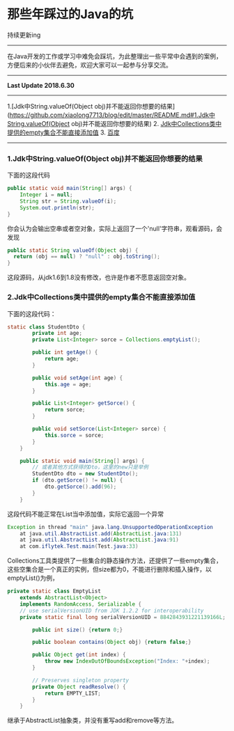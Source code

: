 # 那些年踩过的Java的坑
持续更新ing

------

在Java开发的工作或学习中难免会踩坑，为此整理出一些平常中会遇到的案例，方便后来的小伙伴去避免，欢迎大家可以一起参与分享交流。

------
**Last Update 2018.6.30**


------
1.[Jdk中String.valueOf(Object obj)并不能返回你想要的结果](https://github.com/xiaolong7713/blog/edit/master/README.md#1.Jdk中String.valueOf(Object obj)并不能返回你想要的结果)
2. [Jdk中Collections类中提供的empty集合不能直接添加值](https://github.com/xiaolong7713/blog/edit/master/README.md#2.Jdk中Collections类中提供的empty集合不能直接添加值)
3. [百度](https://www.baidu.com)

-----

### 1.Jdk中String.valueOf(Object obj)并不能返回你想要的结果
下面的这段代码
``` java
public static void main(String[] args) {
	Integer i = null;
	String str = String.valueOf(i);
	System.out.println(str);
}
```
你会认为会输出空串或者空对象，实际上返回了一个'null'字符串，观看源码，会发现
``` java
public static String valueOf(Object obj) {
  return (obj == null) ? "null" : obj.toString();
}
```
这段源码，从jdk1.6到1.8没有修改，也许是作者不愿意返回空对象。

### 2.Jdk中Collections类中提供的empty集合不能直接添加值
下面的这段代码：
``` java
static class StudentDto {
		private int age;
		private List<Integer> sorce = Collections.emptyList();

		public int getAge() {
			return age;
		}

		public void setAge(int age) {
			this.age = age;
		}

		public List<Integer> getSorce() {
			return sorce;
		}

		public void setSorce(List<Integer> sorce) {
			this.sorce = sorce;
		}
	}

	public static void main(String[] args) {
		// 或者其他方式获得的Dto，这里的new只是举例
		StudentDto dto = new StudentDto();
		if (dto.getSorce() != null) {
			dto.getSorce().add(96);
		}
	}
```
这段代码不能正常在List当中添加值，实际它返回一个异常
``` java
Exception in thread "main" java.lang.UnsupportedOperationException
	at java.util.AbstractList.add(AbstractList.java:131)
	at java.util.AbstractList.add(AbstractList.java:91)
	at com.iflytek.Test.main(Test.java:33)
```
Collections工具类提供了一些集合的静态操作方法，还提供了一些empty集合，这些空集合是一个真正的实例，但size都为0，不能进行删除和插入操作，以emptyList()为例，
```java
private static class EmptyList
	extends AbstractList<Object>
	implements RandomAccess, Serializable {
	// use serialVersionUID from JDK 1.2.2 for interoperability
	private static final long serialVersionUID = 8842843931221139166L;

        public int size() {return 0;}

        public boolean contains(Object obj) {return false;}

        public Object get(int index) {
            throw new IndexOutOfBoundsException("Index: "+index);
        }

        // Preserves singleton property
        private Object readResolve() {
            return EMPTY_LIST;
        }
    }
```
继承于AbstractList抽象类，并没有重写add和remove等方法。
